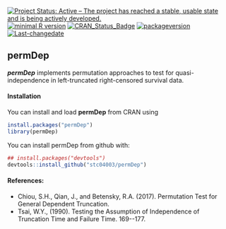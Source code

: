 
[![Project Status: Active – The project has reached a stable, usable state and is being actively developed.](http://www.repostatus.org/badges/latest/active.svg)](http://www.repostatus.org/#active) [![minimal R version](https://img.shields.io/badge/R%3E%3D-3.4.0-6666ff.svg)](https://cran.r-project.org/) [![CRAN\_Status\_Badge](http://www.r-pkg.org/badges/version/permDep)](https://cran.r-project.org/package=permDep) [![packageversion](https://img.shields.io/badge/Package%20version-1.0.2-orange.svg?style=flat-square)](commits/master) [![Last-changedate](https://img.shields.io/badge/last%20change-2018--07--01-yellowgreen.svg)](/commits/master)

**permDep**
-----------

<!-- README.md is generated from README.Rmd. Please edit that file -->
***permDep*** implements permutation approaches to test for quasi-independence in left-truncated right-censored survival data.

#### Installation

You can install and load **permDep** from CRAN using

``` r
install.packages("permDep")
library(permDep)
```

You can install permDep from github with:

``` r
## install.packages("devtools")
devtools::install_github("stc04003/permDep")
```

#### References:

-   Chiou, S.H., Qian, J., and Betensky, R.A. (2017). Permutation Test for General Dependent Truncation.
-   Tsai, W.Y., (1990). Testing the Assumption of Independence of Truncation Time and Failure Time. 169--177.
